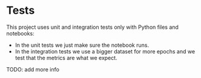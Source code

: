 # Tests

This project uses unit and integration tests only with Python files and notebooks:

 * In the unit tests we just make sure the notebook runs. 
 * In the integration tests we use a bigger dataset for more epochs and we test that the metrics are what we expect. 

 TODO: add more info

